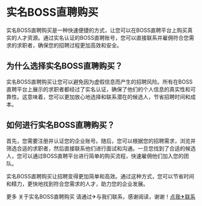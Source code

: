 # 实名BOSS直聘购买

实名BOSS直聘购买是一种快速便捷的方式，让您可以在BOSS直聘平台上购买真实的人才资源。通过实名认证的BOSS直聘账号，您可以直接联系并雇佣符合您需求的求职者，确保您的招聘过程更加高效和安全。

## 为什么选择实名BOSS直聘购买？

实名BOSS直聘购买让您可以避免因为虚假信息而产生的招聘风险。所有在BOSS直聘平台上展示的求职者都经过了实名认证，确保了他们的个人信息的真实性和可靠性。这意味着，您可以更加放心地选择和联系潜在的候选人，节省招聘时间和成本。

## 如何进行实名BOSS直聘购买？

首先，您需要注册并认证您的企业账号。随后，您可以根据您的招聘需求，浏览并筛选合适的求职者，然后直接联系他们进行面试和沟通。一旦您找到了合适的候选人，您可以通过BOSS直聘平台进行简单的购买流程，快速雇佣他们加入您的团队。

实名BOSS直聘购买让招聘变得更加简单和高效。通过这种方式，您可以节省时间和精力，更快地找到符合您需求的人才，助力您的企业发展。

更多 关于实名BOSS直聘购买 请通过✈与我们联系，感谢阅读，谢谢！[点我✈联系](https://w.k02.cc)